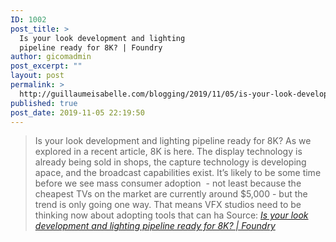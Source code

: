 ```yaml
---
ID: 1002
post_title: >
  Is your look development and lighting
  pipeline ready for 8K? | Foundry
author: gicomadmin
post_excerpt: ""
layout: post
permalink: >
  http://guillaumeisabelle.com/blogging/2019/11/05/is-your-look-development-and-lighting-pipeline-ready-for-8k-foundry/
published: true
post_date: 2019-11-05 22:19:50
---
```

> Is your look development and lighting pipeline ready for 8K? As we explored in a recent article, 8K is here. The display technology is already being sold in shops, the capture technology is developing apace, and the broadcast capabilities exist. It’s likely to be some time before we see mass consumer adoption  - not least because the cheapest TVs on the market are currently around $5,000 - but the trend is only going one way. That means VFX studios need to be thinking now about adopting tools that can ha Source: *[Is your look development and lighting pipeline ready for 8K? | Foundry][1]*

 [1]: https://www.foundry.com/film-tv/look-dev-lighting-8k